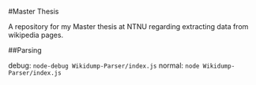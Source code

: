 #Master Thesis

A repository for my Master thesis at NTNU regarding extracting data from wikipedia pages.


##Parsing

debug: `node-debug Wikidump-Parser/index.js`
normal: `node Wikidump-Parser/index.js`
